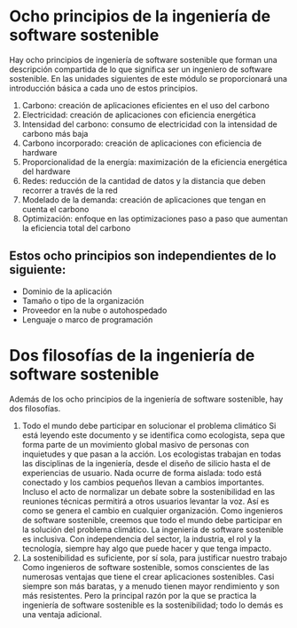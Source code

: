 # Ocho principios de la ingeniería de software sostenible
Hay ocho principios de ingeniería de software sostenible que forman una descripción compartida de lo que significa ser un ingeniero de software sostenible. En las unidades siguientes de este módulo se proporcionará una introducción básica a cada uno de estos principios.
1. Carbono: creación de aplicaciones eficientes en el uso del carbono
2. Electricidad: creación de aplicaciones con eficiencia energética
3. Intensidad del carbono: consumo de electricidad con la intensidad de carbono más baja
4. Carbono incorporado: creación de aplicaciones con eficiencia de hardware
5. Proporcionalidad de la energía: maximización de la eficiencia energética del hardware
6. Redes: reducción de la cantidad de datos y la distancia que deben recorrer a través de la red
7. Modelado de la demanda: creación de aplicaciones que tengan en cuenta el carbono
8. Optimización: enfoque en las optimizaciones paso a paso que aumentan la eficiencia total del carbono
## Estos ocho principios son independientes de lo siguiente:
- Dominio de la aplicación
- Tamaño o tipo de la organización
- Proveedor en la nube o autohospedado
- Lenguaje o marco de programación


# Dos filosofías de la ingeniería de software sostenible
Además de los ocho principios de la ingeniería de software sostenible, hay dos filosofías.
1. Todo el mundo debe participar en solucionar el problema climático
Si está leyendo este documento y se identifica como ecologista, sepa que forma parte de un movimiento global masivo de personas con inquietudes y que pasan a la acción. Los ecologistas trabajan en todas las disciplinas de la ingeniería, desde el diseño de silicio hasta el de experiencias de usuario.
Nada ocurre de forma aislada: todo está conectado y los cambios pequeños llevan a cambios importantes. Incluso el acto de normalizar un debate sobre la sostenibilidad en las reuniones técnicas permitirá a otros usuarios levantar la voz. Así es como se genera el cambio en cualquier organización.
Como ingenieros de software sostenible, creemos que todo el mundo debe participar en la solución del problema climático. La ingeniería de software sostenible es inclusiva. Con independencia del sector, la industria, el rol y la tecnología, siempre hay algo que puede hacer y que tenga impacto.
2. La sostenibilidad es suficiente, por sí sola, para justificar nuestro trabajo
Como ingenieros de software sostenible, somos conscientes de las numerosas ventajas que tiene el crear aplicaciones sostenibles. Casi siempre son más baratas, y a menudo tienen mayor rendimiento y son más resistentes. Pero la principal razón por la que se practica la ingeniería de software sostenible es la sostenibilidad; todo lo demás es una ventaja adicional.